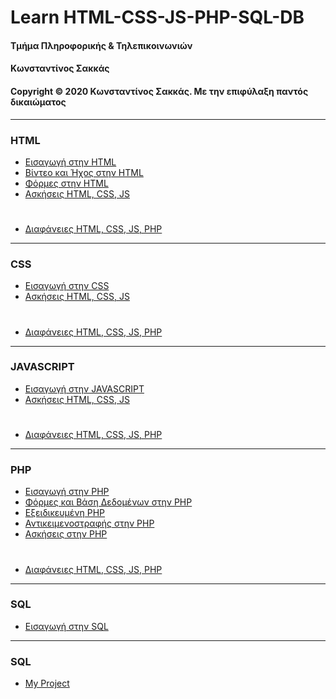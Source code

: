 # Learn HTML-CSS-JS-PHP-SQL-DB
#### Τμήμα Πληροφορικής & Τηλεπικοινωνιών
#### Κωνσταντίνος Σακκάς
#### Copyright © 2020 Κωνσταντίνος Σακκάς. Με την επιφύλαξη παντός δικαιώματος
***
### HTML

* [Εισαγωγή στην HTML](./Εισαγωγή%20στην%20HTML/README.md)
* [Βίντεο και Ήχος στην HTML](./Βίντεο%20και%20Ήχος%20στην%20HTML/Readme.md)
* [Φόρμες στην HTML](./Φόρμες%20στην%20HTML/README.md)
* [Ασκήσεις HTML, CSS, JS](./Ασκήσεις%20HTML%2C%20CSS%2C%20JS)
#
* [Διαφάνειες HTML, CSS, JS, PHP](./Διαφάνειες%20HTML%2C%20CSS%2C%20JS%2C%20PHP/README.md)

***
### CSS
* [Εισαγωγή στην CSS](./Εισαγωγή%20στην%20CSS/README.md)
* [Ασκήσεις HTML, CSS, JS](./Ασκήσεις%20HTML%2C%20CSS%2C%20JS)
#
* [Διαφάνειες HTML, CSS, JS, PHP](./Διαφάνειες%20HTML%2C%20CSS%2C%20JS%2C%20PHP/README.md)

***
### JAVASCRIPT
* [Εισαγωγή στην JAVASCRIPT](./Εισαγωγή%20στην%20JavaScript/README.md)
* [Ασκήσεις HTML, CSS, JS](./Ασκήσεις%20HTML%2C%20CSS%2C%20JS)
#
* [Διαφάνειες HTML, CSS, JS, PHP](./Διαφάνειες%20HTML%2C%20CSS%2C%20JS%2C%20PHP/README.md)

***
### PHP
* [Εισαγωγή στην PHP](./Εισαγωγή%20στην%20PHP/README.md)
* [Φόρμες και Βάση Δεδομένων στην PHP](./Φόρμες%20και%20Βάση%20Δεδομένων%20στην%20PHP/README.md)
* [Εξειδικευμένη PHP](./Εξειδικευμένη%20PHP/README.md)
* [Αντικειμενοστραφής στην PHP](./Αντικειμενοστραφής%20στην%20PHP/Readme.md)
* [Ασκήσεις στην PHP](./PHP)

#
* [Διαφάνειες HTML, CSS, JS, PHP](./Διαφάνειες%20HTML%2C%20CSS%2C%20JS%2C%20PHP/README.md)

***
### SQL
* [Εισαγωγή στην SQL](./Εισαγωγή%20στην%20SQL/README.md)

***
### SQL
* [My Project](./My%20Project/README.md)